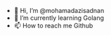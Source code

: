 - 👋 Hi, I’m @mohamadazisadnan
- 🌱 I’m currently learning Golang
- 📫 How to reach me Github

<!---
mohamadazisadnan/mohamadazisadnan is a ✨ special ✨ repository because its `README.md` (this file) appears on your GitHub profile.
You can click the Preview link to take a look at your changes.
--->

